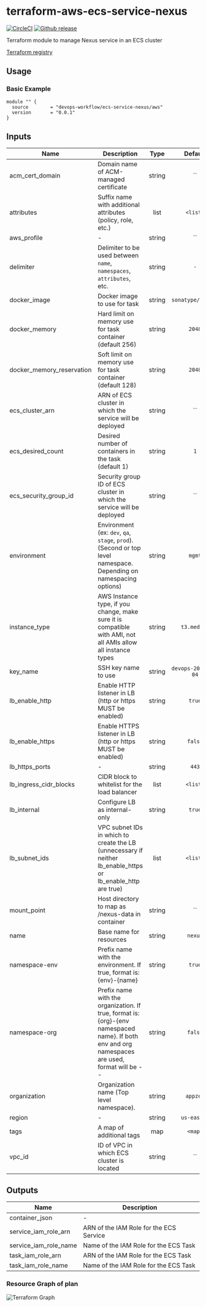 # terraform-aws-ecs-service-nexus

[![CircleCI](https://circleci.com/gh/devops-workflow/terraform-aws-ecs-service-nexus.svg?style=svg)](https://circleci.com/gh/devops-workflow/terraform-aws-ecs-service-nexus)
[![Github release](https://img.shields.io/github/release/devops-workflow/terraform-aws-ecs-service-nexus.svg)](https://github.com/devops-workflow/terraform-aws-ecs-service-nexus/releases)

Terraform module to manage Nexus service in an ECS cluster

[Terraform registry](https://registry.terraform.io/modules/devops-workflow/ecs-service-nexus/aws)

## Usage

### Basic Example

```hcl
module "" {
  source        = "devops-workflow/ecs-service-nexus/aws"
  version       = "0.0.1"
}
```

<!-- BEGINNING OF PRE-COMMIT-TERRAFORM DOCS HOOK -->
## Inputs

| Name | Description | Type | Default | Required |
|------|-------------|:----:|:-----:|:-----:|
| acm\_cert\_domain | Domain name of ACM-managed certificate | string | `` | no |
| attributes | Suffix name with additional attributes (policy, role, etc.) | list | `<list>` | no |
| aws\_profile | - | string | `` | no |
| delimiter | Delimiter to be used between `name`, `namespaces`, `attributes`, etc. | string | `-` | no |
| docker\_image | Docker image to use for task | string | `sonatype/nexus3` | no |
| docker\_memory | Hard limit on memory use for task container (default 256) | string | `2048` | no |
| docker\_memory\_reservation | Soft limit on memory use for task container (default 128) | string | `2048` | no |
| ecs\_cluster\_arn | ARN of ECS cluster in which the service will be deployed | string | `` | no |
| ecs\_desired\_count | Desired number of containers in the task (default 1) | string | `1` | no |
| ecs\_security\_group\_id | Security group ID of ECS cluster in which the service will be deployed | string | `` | no |
| environment | Environment (ex: `dev`, `qa`, `stage`, `prod`). (Second or top level namespace. Depending on namespacing options) | string | `mgmt` | no |
| instance\_type | AWS Instance type, if you change, make sure it is compatible with AMI, not all AMIs allow all instance types | string | `t3.medium` | no |
| key\_name | SSH key name to use | string | `devops-2018-12-04` | no |
| lb\_enable\_http | Enable HTTP listener in LB (http or https MUST be enabled) | string | `true` | no |
| lb\_enable\_https | Enable HTTPS listener in LB (http or https MUST be enabled) | string | `false` | no |
| lb\_https\_ports | - | string | `443` | no |
| lb\_ingress\_cidr\_blocks | CIDR block to whitelist for the load balancer | list | `<list>` | no |
| lb\_internal | Configure LB as internal-only | string | `true` | no |
| lb\_subnet\_ids | VPC subnet IDs in which to create the LB (unnecessary if neither lb_enable_https or lb_enable_http are true) | list | `<list>` | no |
| mount\_point | Host directory to map as /nexus-data in container | string | `` | no |
| name | Base name for resources | string | `nexus` | no |
| namespace-env | Prefix name with the environment. If true, format is: {env}-{name} | string | `true` | no |
| namespace-org | Prefix name with the organization. If true, format is: {org}-{env namespaced name}. If both env and org namespaces are used, format will be <org>-<env>-<name> | string | `false` | no |
| organization | Organization name (Top level namespace). | string | `appzen` | no |
| region | - | string | `us-east-1` | no |
| tags | A map of additional tags | map | `<map>` | no |
| vpc\_id | ID of VPC in which ECS cluster is located | string | `` | no |

## Outputs

| Name | Description |
|------|-------------|
| container\_json | - |
| service\_iam\_role\_arn | ARN of the IAM Role for the ECS Service |
| service\_iam\_role\_name | Name of the IAM Role for the ECS Task |
| task\_iam\_role\_arn | ARN of the IAM Role for the ECS Task |
| task\_iam\_role\_name | Name of the IAM Role for the ECS Task |

<!-- END OF PRE-COMMIT-TERRAFORM DOCS HOOK -->
<!-- BEGINNING OF PRE-COMMIT-TERRAFORM GRAPH HOOK -->

### Resource Graph of plan

![Terraform Graph](resource-plan-graph.png)
<!-- END OF PRE-COMMIT-TERRAFORM GRAPH HOOK -->
